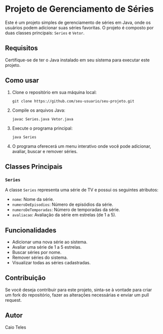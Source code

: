 <h1>Projeto de Gerenciamento de Séries</h1>

<p>Este é um projeto simples de gerenciamento de séries em Java, onde os usuários podem adicionar suas séries favoritas. O projeto é composto por duas classes principais: <code>Series</code> e <code>Vetor</code>.</p>

<h2>Requisitos</h2>

<p>Certifique-se de ter o Java instalado em seu sistema para executar este projeto.</p>

<h2>Como usar</h2>

<ol>
    <li>Clone o repositório em sua máquina local:</li>
    <pre><code>git clone https://github.com/seu-usuario/seu-projeto.git</code></pre>
    <li>Compile os arquivos Java:</li>
    <pre><code>javac Series.java Vetor.java</code></pre>
    <li>Execute o programa principal:</li>
    <pre><code>java Series</code></pre>
    <li>O programa oferecerá um menu interativo onde você pode adicionar, avaliar, buscar e remover séries.</li>
</ol>

<h2>Classes Principais</h2>

<h3><code>Series</code></h3>

<p>A classe <code>Series</code> representa uma série de TV e possui os seguintes atributos:</p>

<ul>
    <li><code>nome</code>: Nome da série.</li>
    <li><code>numeroDeEpisodios</code>: Número de episódios da série.</li>
    <li><code>numeroDeTemporadas</code>: Número de temporadas da série.</li>
    <li><code>avaliacao</code>: Avaliação da série em estrelas (de 1 a 5).</li>
</ul>

<h2>Funcionalidades</h2>

<ul>
    <li>Adicionar uma nova série ao sistema.</li>
    <li>Avaliar uma série de 1 a 5 estrelas.</li>
    <li>Buscar séries por nome.</li>
    <li>Remover séries do sistema.</li>
    <li>Visualizar todas as séries cadastradas.</li>
</ul>

<h2>Contribuição</h2>

<p>Se você deseja contribuir para este projeto, sinta-se à vontade para criar um fork do repositório, fazer as alterações necessárias e enviar um pull request.</p>

<h2>Autor</h2>

<p>Caio Teles</p>
